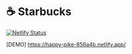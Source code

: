 # ☕ Starbucks
[![Netlify Status](https://api.netlify.com/api/v1/badges/196c6809-af0f-4f37-b419-056af2a5389b/deploy-status)](https://app.netlify.com/sites/happy-pike-856a4b/deploys)

[DEMO] https://happy-pike-856a4b.netlify.app/


